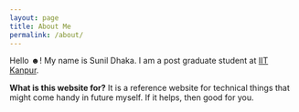 ```yaml
---
layout: page
title: About Me
permalink: /about/
---
```


Hello ☻! My name is Sunil Dhaka. I am a post graduate student at [IIT Kanpur](https://www.iitk.ac.in). 

**What is this website for?**
It is a reference website for technical things that might come handy in future myself. If it helps, then good for you.
